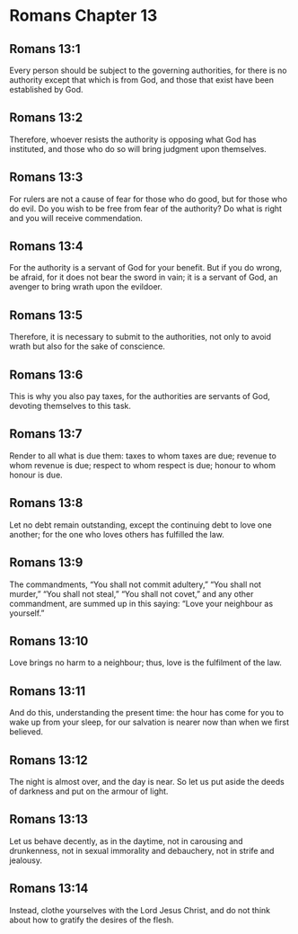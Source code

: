 # Romans Chapter 13

## Romans 13:1
Every person should be subject to the governing authorities, for there is no authority except that which is from God, and those that exist have been established by God.

## Romans 13:2
Therefore, whoever resists the authority is opposing what God has instituted, and those who do so will bring judgment upon themselves.

## Romans 13:3
For rulers are not a cause of fear for those who do good, but for those who do evil. Do you wish to be free from fear of the authority? Do what is right and you will receive commendation.

## Romans 13:4
For the authority is a servant of God for your benefit. But if you do wrong, be afraid, for it does not bear the sword in vain; it is a servant of God, an avenger to bring wrath upon the evildoer.

## Romans 13:5
Therefore, it is necessary to submit to the authorities, not only to avoid wrath but also for the sake of conscience.

## Romans 13:6
This is why you also pay taxes, for the authorities are servants of God, devoting themselves to this task.

## Romans 13:7
Render to all what is due them: taxes to whom taxes are due; revenue to whom revenue is due; respect to whom respect is due; honour to whom honour is due.

## Romans 13:8
Let no debt remain outstanding, except the continuing debt to love one another; for the one who loves others has fulfilled the law.

## Romans 13:9
The commandments, “You shall not commit adultery,” “You shall not murder,” “You shall not steal,” “You shall not covet,” and any other commandment, are summed up in this saying: “Love your neighbour as yourself.”

## Romans 13:10
Love brings no harm to a neighbour; thus, love is the fulfilment of the law.

## Romans 13:11
And do this, understanding the present time: the hour has come for you to wake up from your sleep, for our salvation is nearer now than when we first believed.

## Romans 13:12
The night is almost over, and the day is near. So let us put aside the deeds of darkness and put on the armour of light.

## Romans 13:13
Let us behave decently, as in the daytime, not in carousing and drunkenness, not in sexual immorality and debauchery, not in strife and jealousy.

## Romans 13:14
Instead, clothe yourselves with the Lord Jesus Christ, and do not think about how to gratify the desires of the flesh.
